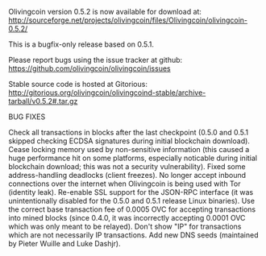 Olivingcoin version 0.5.2 is now available for download at:
http://sourceforge.net/projects/olivingcoin/files/Olivingcoin/olivingcoin-0.5.2/

This is a bugfix-only release based on 0.5.1.

Please report bugs using the issue tracker at github:
https://github.com/olivingcoin/olivingcoin/issues

Stable source code is hosted at Gitorious:
http://gitorious.org/olivingcoin/olivingcoind-stable/archive-tarball/v0.5.2#.tar.gz

BUG FIXES

Check all transactions in blocks after the last checkpoint (0.5.0 and 0.5.1 skipped checking ECDSA signatures during initial blockchain download).
Cease locking memory used by non-sensitive information (this caused a huge performance hit on some platforms, especially noticable during initial blockchain download; this was
not a security vulnerability).
Fixed some address-handling deadlocks (client freezes).
No longer accept inbound connections over the internet when Olivingcoin is being used with Tor (identity leak).
Re-enable SSL support for the JSON-RPC interface (it was unintentionally disabled for the 0.5.0 and 0.5.1 release Linux binaries).
Use the correct base transaction fee of 0.0005 OVC for accepting transactions into mined blocks (since 0.4.0, it was incorrectly accepting 0.0001 OVC which was only meant to be relayed).
Don't show "IP" for transactions which are not necessarily IP transactions.
Add new DNS seeds (maintained by Pieter Wuille and Luke Dashjr).
